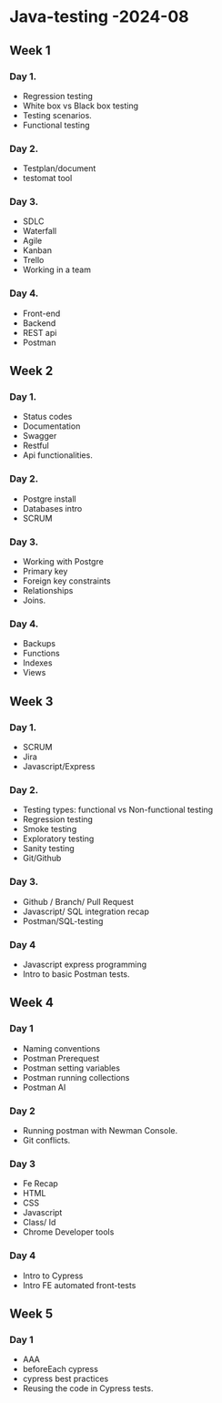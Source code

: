 # Java-testing -2024-08

## Week 1

### Day 1.

-   Regression testing
-   White box vs Black box testing
-   Testing scenarios.
-   Functional testing

### Day 2.

-   Testplan/document
-   testomat tool

### Day 3.

-   SDLC
-   Waterfall
-   Agile
-   Kanban
-   Trello
-   Working in a team

### Day 4.

-   Front-end
-   Backend
-   REST api
-   Postman

## Week 2

### Day 1.

-   Status codes
-   Documentation
-   Swagger
-   Restful
-   Api functionalities.

### Day 2.

-   Postgre install
-   Databases intro
-   SCRUM

### Day 3.

-   Working with Postgre
-   Primary key
-   Foreign key constraints
-   Relationships
-   Joins.

### Day 4.

-   Backups
-   Functions
-   Indexes
-   Views

## Week 3

### Day 1.

-   SCRUM
-   Jira
-   Javascript/Express

### Day 2.

-   Testing types: functional vs Non-functional testing
-   Regression testing
-   Smoke testing
-   Exploratory testing
-   Sanity testing
-   Git/Github

### Day 3.

-   Github / Branch/ Pull Request
-   Javascript/ SQL integration recap
-   Postman/SQL-testing

### Day 4

-   Javascript express programming
-   Intro to basic Postman tests.

## Week 4

### Day 1

-   Naming conventions
-   Postman Prerequest
-   Postman setting variables
-   Postman running collections
-   Postman AI

### Day 2

-   Running postman with Newman Console.
-   Git conflicts.

### Day 3

-   Fe Recap
-   HTML
-   CSS
-   Javascript
-   Class/ Id
-   Chrome Developer tools

### Day 4

-   Intro to Cypress
-   Intro FE automated front-tests

## Week 5

### Day 1

-   AAA
-   beforeEach cypress
-   cypress best practices
-   Reusing the code in Cypress tests.

